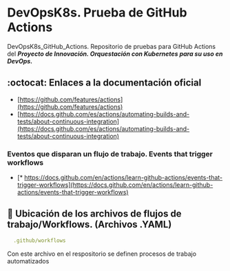 # DevOpsK8s. Prueba de GitHub Actions

DevOpsK8s_GitHub_Actions. Repositorio de pruebas para GitHub Actions del ***Proyecto de Innovación. Orquestación con Kubernetes para su uso en DevOps.***

## :octocat: Enlaces a la documentación oficial

* [https://github.com/features/actions](https://github.com/features/actions)
* [https://docs.github.com/es/actions/automating-builds-and-tests/about-continuous-integration](https://docs.github.com/es/actions/automating-builds-and-tests/about-continuous-integration)

### Eventos que disparan un flujo de trabajo. Events that trigger workflows

* [* https://docs.github.com/en/actions/learn-github-actions/events-that-trigger-workflows](https://docs.github.com/en/actions/learn-github-actions/events-that-trigger-workflows)

## :rocket: Ubicación de los archivos de flujos de trabajo/Workflows. (Archivos .YAML)

```yaml
  .github/workflows
```

Con este archivo en el respositorio se definen procesos de trabajo automatizados
